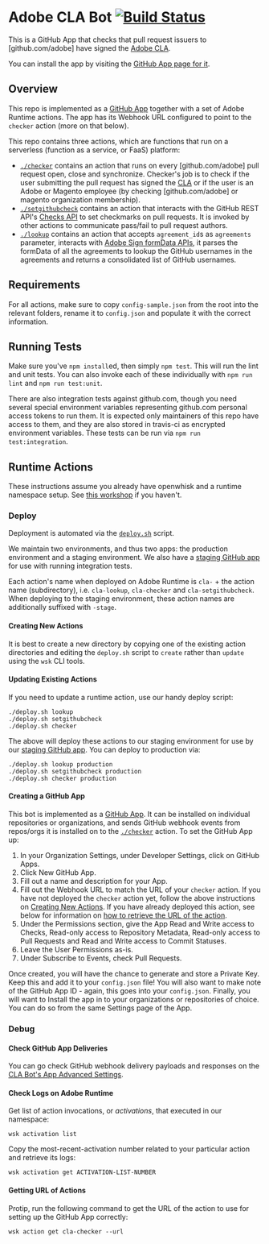 # Adobe CLA Bot [![Build Status](https://travis-ci.com/adobe/cla-bot.svg?branch=master)](https://travis-ci.com/adobe/cla-bot)

This is a GitHub App that checks that pull request issuers to [github.com/adobe]
have signed the [Adobe CLA][cla].

You can install the app by visiting the [GitHub App page for it][apppage].

## Overview

This repo is implemented as a [GitHub App][apppage] together with a set of Adobe
Runtime actions. The app has its Webhook URL configured to point to the `checker`
action (more on that below).

This repo contains three actions, which are functions that run on a serverless
(function as a service, or FaaS) platform:

- [`./checker`][checker] contains an action that runs on every [github.com/adobe]
  pull request open, close and synchronize. Checker's job is to check if the user
  submitting the pull request has signed the [CLA][cla] or if the user is an Adobe or
  Magento employee (by checking [github.com/adobe] or magento organization membership).
- [`./setgithubcheck`][setgithubcheck] contains an action that interacts with the
  GitHub REST API's [Checks API](https://developer.github.com/v3/checks/runs) to
  set checkmarks on pull requests. It is invoked by other actions to communicate
  pass/fail to pull request authors.
- [`./lookup`][lookup] contains an action that accepts `agreement_id`s as `agreements`
  parameter, interacts with [Adobe Sign formData APIs][formdataapi], it parses the
  formData of all the agreements to lookup the GitHub usernames in the agreements
  and returns a consolidated list of GitHub usernames.

## Requirements

For all actions, make sure to copy `config-sample.json` from the root into the
relevant folders, rename it to `config.json` and populate it with the correct
information.

## Running Tests

Make sure you've `npm install`ed, then simply `npm test`. This will run the lint
and unit tests. You can also invoke each of these individually with `npm run
lint` and `npm run test:unit`.

There are also integration tests against github.com, though you need several
special environment variables representing github.com personal access tokens to
run them. It is expected only maintainers of this repo have access to them, and
they are also stored in travis-ci as encrypted environment variables. These
tests can be run via `npm run test:integration`.

## Runtime Actions

These instructions assume you already have openwhisk and a runtime namespace
setup. See [this workshop](https://hirenoble.github.io/Marriott-Workshop/) if
you haven't.

### Deploy

Deployment is automated via the [`deploy.sh`](https://github.com/adobe/cla-bot/tree/master/deploy.sh)
script.

We maintain two environments, and thus two apps: the production environment and
a staging environment. We also have a [staging GitHub app][stagingapppage] for
use with running integration tests.

Each action's name when deployed on Adobe Runtime is `cla-` + the action name
(subdirectory), i.e. `cla-lookup`, `cla-checker` and `cla-setgithubcheck`. When
deploying to the staging environment, these action names are additionally
suffixed with `-stage`.

#### Creating New Actions

It is best to create a new directory by copying one of the existing action
directories and editing the `deploy.sh` script to `create` rather than `update`
using the `wsk` CLI tools.

#### Updating Existing Actions

If you need to update a runtime action, use our handy deploy script:

```
./deploy.sh lookup
./deploy.sh setgithubcheck
./deploy.sh checker
```

The above will deploy these actions to our staging environment for use by our
[staging GitHub app][stagingapppage]. You can deploy to production via:

```
./deploy.sh lookup production
./deploy.sh setgithubcheck production
./deploy.sh checker production
```

#### Creating a GitHub App

This bot is implemented as a [GitHub
App](https://developer.github.com/apps/building-github-apps/). It can be
installed on individual repositories or organizations, and sends GitHub webhook
events from repos/orgs it is installed on to the [`./checker`][checker]
action. To set the GitHub App up:

1. In your Organization Settings, under Developer Settings, click on GitHub
   Apps.
2. Click New GitHub App.
3. Fill out a name and description for your App.
4. Fill out the Webhook URL to match the URL of your `checker` action. If you
   have not deployed the `checker` action yet, follow the above instructions on
   [Creating New Actions](#creating-new-actions). If you have already deployed
   this action, see below for information on [how to retrieve the URL of the
   action](#getting-urls-of-actions).
5. Under the Permissions section, give the App Read and Write access to Checks,
   Read-only access to Repository Metadata, Read-only access to Pull Requests
   and Read and Write access to Commit Statuses.
6. Leave the User Permissions as-is.
7. Under Subscribe to Events, check Pull Requests.

Once created, you will have the chance to generate and store a Private Key. Keep
this and add it to your `config.json` file! You will also want to make note of
the GitHub App ID - again, this goes into your `config.json`. Finally, you will
want to Install the app in to your organizations or repositories of choice. You
can do so from the same Settings page of the App.

### Debug

#### Check GitHub App Deliveries

You can go check GitHub webhook delivery payloads and responses on the [CLA Bot's
App Advanced
Settings](https://github.com/organizations/adobe/settings/apps/adobe-cla-bot/advanced).

#### Check Logs on Adobe Runtime

Get list of action invocations, or _activations_, that executed in our namespace:

```
wsk activation list
```

Copy the most-recent-activation number related to your particular action and
retrieve its logs:

```
wsk activation get ACTIVATION-LIST-NUMBER
```

#### Getting URL of Actions

Protip, run the following command to get the URL of the action to use for
setting up the GitHub App correctly:

```
wsk action get cla-checker --url
```

[cla]: https://opensource.adobe.com/cla.html
[apppage]: https://github.com/apps/adobe-cla-bot
[stagingapppage]: https://github.com/apps/adobe-cla-bot-staging
[checker]: https://github.com/adobe/cla-bot/tree/master/checker
[setgithubcheck]: https://github.com/adobe/cla-bot/tree/master/setgithubcheck
[lookup]: https://github.com/adobe/cla-bot/tree/master/lookup
[formdataapi]: https://corporate.na1.echosign.com/public/docs/restapi/v5#!/agreements/getFormData
